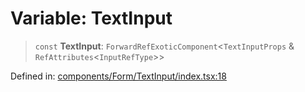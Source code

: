 # Variable: TextInput

> `const` **TextInput**: `ForwardRefExoticComponent`\<`TextInputProps` & `RefAttributes`\<`InputRefType`\>\>

Defined in: [components/Form/TextInput/index.tsx:18](https://github.com/onyx-og/prismal-react/blob/58f2a21f9ad6834702d56e0dc3c10bd54a012008/src/components/Form/TextInput/index.tsx#L18)
